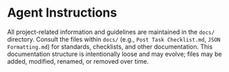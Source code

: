 # Agent Instructions

All project-related information and guidelines are maintained in the `docs/` directory.
Consult the files within `docs/` (e.g., `Post Task Checklist.md`, `JSON Formatting.md`) for standards, checklists, and other documentation.
This documentation structure is intentionally loose and may evolve; files may be added, modified, renamed, or removed over time.
